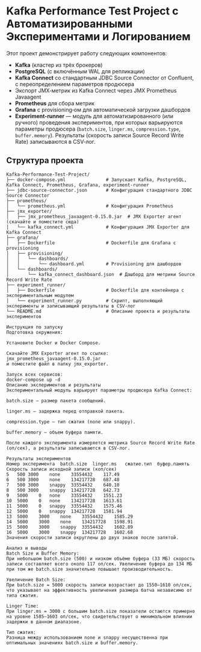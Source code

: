 # Kafka Performance Test Project с Автоматизированными Экспериментами и Логированием

Этот проект демонстрирует работу следующих компонентов:
- **Kafka** (кластер из трёх брокеров)
- **PostgreSQL** (с включённым WAL для репликации)
- **Kafka Connect** со стандартным JDBC Source Connector от Confluent, с переопределением параметров продюсера
- Экспорт JMX‑метрик из Kafka Connect через JMX Prometheus Javaagent
- **Prometheus** для сбора метрик
- **Grafana** с provisioning‑ом для автоматической загрузки дашбордов
- **Experiment-runner** — модуль для автоматизированного (или ручного) проведения экспериментов, при которых варьируются параметры продюсера (`batch.size`, `linger.ms`, `compression.type`, `buffer.memory`). Результаты (скорость записи Source Record Write Rate) записываются в CSV‑лог.

## Структура проекта

```plaintext
Kafka-Performance-Test-Project/
├── docker-compose.yml               # Запускает Kafka, PostgreSQL, Kafka Connect, Prometheus, Grafana, experiment-runner
├── jdbc-source-connector.json       # Конфигурация стандартного JDBC Source Connector
├── prometheus/
│   └── prometheus.yml               # Конфигурация Prometheus
├── jmx_exporter/
│   ├── jmx_prometheus_javaagent-0.15.0.jar  # JMX Exporter агент (скачайте и поместите сюда)
│   └── kafka_connect.yml            # Конфигурация JMX Exporter для Kafka Connect
├── grafana/
│   ├── Dockerfile                   # Dockerfile для Grafana с provisioning
│   ├── provisioning/
│   │   └── dashboards/
│   │       └── dashboard.yml        # Provisioning для дашбордов
│   └── dashboards/
│       └── kafka_connect_dashboard.json  # Дашборд для метрики Source Record Write Rate
├── experiment_runner/
│   ├── Dockerfile                   # Dockerfile для контейнера с экспериментальным модулем
│   └── experiment_runner.py         # Скрипт, выполняющий эксперименты и записывающий результаты в CSV‑лог
└── README.md                        # Описание проекта и результаты экспериментов

Инструкция по запуску
Подготовка окружения:

Установите Docker и Docker Compose.

Скачайте JMX Exporter агент по ссылке:
jmx_prometheus_javaagent-0.15.0.jar
и поместите файл в папку jmx_exporter.

Запуск всех сервисов:
docker-compose up -d
Описание экспериментов и результаты
Экспериментальный модуль варьирует параметры продюсера Kafka Connect:

batch.size — размер пакета сообщений.

linger.ms — задержка перед отправкой пакета.

compression.type — тип сжатия (none или snappy).

buffer.memory — объем буфера памяти.

После каждого эксперимента измеряется метрика Source Record Write Rate (оп/сек), а результаты записываются в CSV‑лог.

Результаты экспериментов
Номер эксперимента	batch.size	linger.ms	сжатие.тип	буфер.память	Скорость записи исходной записи (коп/сек)
5	500	3000	none	33554432	117.49
6	500	3000	none	134217728	687.48
7	500	3000	snappy	33554432	640.10
8	500	3000	snappy	134217728	642.73
9	5000	0	none	33554432	1551.23
10	5000	0	none	134217728	1613.61
11	5000	0	snappy	33554432	1575.46
12	5000	0	snappy	134217728	1581.94
13	5000	3000	none	33554432	1585.29
14	5000	3000	none	134217728	1598.91
15	5000	3000	snappy	33554432	1602.89
16	5000	3000	snappy	134217728	1602.68
Значения скорости записи округлены до двух знаков после запятой.

Анализ и выводы
Batch Size и Buffer Memory:
При небольшом batch.size (500) и низком объёме буфера (33 МБ) скорость записи составляет всего около 117 оп/сек. Увеличение буфера до 134 МБ при том же batch.size значительно повышает производительность.

Увеличение Batch Size:
При batch.size = 5000 скорость записи возрастает до 1550–1610 оп/сек, что указывает на эффективность увеличения размера батча независимо от типа сжатия.

Linger Time:
При linger.ms = 3000 с большим batch.size показатели остаются примерно на уровне 1585–1603 оп/сек, что свидетельствует о минимальном влиянии задержки в данном диапазоне.

Тип сжатия:
Разница между использованием none и snappy несущественна при оптимальных значениях batch.size и buffer.memory.


